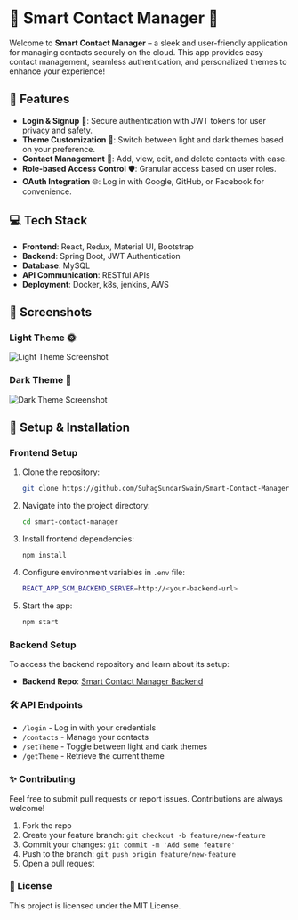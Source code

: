 # 🌟 Smart Contact Manager 🌟

Welcome to **Smart Contact Manager** – a sleek and user-friendly application for managing contacts securely on the cloud. This app provides easy contact management, seamless authentication, and personalized themes to enhance your experience!

## 🚀 Features

- **Login & Signup** 🔐: Secure authentication with JWT tokens for user privacy and safety.
- **Theme Customization** 🎨: Switch between light and dark themes based on your preference.
- **Contact Management** 📇: Add, view, edit, and delete contacts with ease.
- **Role-based Access Control** 🛡️: Granular access based on user roles.
- **OAuth Integration** 🌐: Log in with Google, GitHub, or Facebook for convenience.

## 💻 Tech Stack

- **Frontend**: React, Redux, Material UI, Bootstrap
- **Backend**: Spring Boot, JWT Authentication
- **Database**: MySQL
- **API Communication**: RESTful APIs
- **Deployment**: Docker, k8s, jenkins, AWS

## 📸 Screenshots

### Light Theme 🌞

![Light Theme Screenshot](path/to/light-theme-screenshot.png)

### Dark Theme 🌙

![Dark Theme Screenshot](path/to/dark-theme-screenshot.png)

## 🔧 Setup & Installation

### Frontend Setup

1. Clone the repository:
   ```bash
   git clone https://github.com/SuhagSundarSwain/Smart-Contact-Manager-Frontend.git
   ```
2. Navigate into the project directory:
   ```bash
   cd smart-contact-manager
   ```
3. Install frontend dependencies:
   ```bash
   npm install
   ```
4. Configure environment variables in `.env` file:
   ```bash
   REACT_APP_SCM_BACKEND_SERVER=http://<your-backend-url>
   ```
5. Start the app:
   ```bash
   npm start
   ```

### Backend Setup

To access the backend repository and learn about its setup:

- **Backend Repo**: [Smart Contact Manager Backend](https://github.com/SuhagSundarSwain/Smart-Contact-Manager-Backend)

### 🛠️ API Endpoints

- `/login` - Log in with your credentials
- `/contacts` - Manage your contacts
- `/setTheme` - Toggle between light and dark themes
- `/getTheme` - Retrieve the current theme

### ✨ Contributing

Feel free to submit pull requests or report issues. Contributions are always welcome!

1. Fork the repo
2. Create your feature branch: `git checkout -b feature/new-feature`
3. Commit your changes: `git commit -m 'Add some feature'`
4. Push to the branch: `git push origin feature/new-feature`
5. Open a pull request

### 📄 License

This project is licensed under the MIT License.

